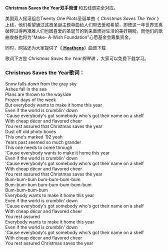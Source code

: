 

**Christmas Saves the Year双手简谱** 和五线谱完全对应。

美国双人摇滚组合Twenty One Pilots圣诞单曲《 _Christmas Saves The Year_
》上线，他们希望通过这首圣诞主题单曲给人们带去爱和希望，即使这一年世界支离破碎过得再艰难人们也因喜爱的圣诞节的到来重燃对生活的美好期盼。而他们的歌曲收益也将为"Make-
A-Wish Foundation"心愿基金会筹集资金。

同时，网站还为大家提供了《[ **Heathens**](Music-7015-Heathens-Twenty-One-Pilots.html
"Heathens")》曲谱下载

歌词下方是 _Christmas Saves the Year钢琴谱_ ，大家可以免费下载学习。

### Christmas Saves the Year歌词：

Snow falls down from the gray sky  
Ashes fall in the sea  
Plans are thrown to the wayside  
Frozen days of the week  
But everybody wants to make it home this year  
Even if the world is crumblin' down  
'Cause everybody's got somebody who's got their name on a shelf  
With cheap décor and flavored cheer  
You rest assured that Christmas saves the year  
Dust off old photo boxes  
This one's marked '92 yeah  
Years past seemed so much grander  
This one needs to come through  
'Cause everybody wants to makе it home this year  
Even if thе world is crumblin' down  
'Cause everybody's got somebody who's got their name on a shelf  
With cheap décor and flavored cheer  
You rest assured that Christmas saves the year  
Bum-bum-bum bum-bum-bum-bum  
Bum-bum-bum bum-bum-bum-bum-bum  
Bum-bum-bum-bum  
Everybody wants to make it home this year  
Even if the world is crumblin' down  
'Cause everybody's got somebody who's got their name on a shelf  
With cheap décor and flavored cheer  
You rest assured  
Everybody wants to make it home this year  
Even if the world is crumblin' down  
'Cause everybody's got somebody who's got their name on a shelf  
With cheap décor and flavored cheer  
You rest assured Christmas saves the year

